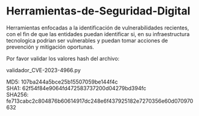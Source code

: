 # Herramientas-de-Seguridad-Digital
Herramientas enfocadas a la identificación de vulnerabilidades recientes, con el fin de que las entidades
puedan identificar si, en su infraestructura tecnologica podrian ser vulnerables y puedan tomar
acciones de prevención y mitigación oportunas.

Por favor validar los valores hash del archivo:

validador_CVE-2023-4966.py

MD5: 107ba244a5bce25b15507059be144f4c            
SHA1: 62f54f84e9064fd472583737200d04279bd394fc                                                                                            
SHA256: fe713cabc2c804876b60614917dc248e6f437925182e7270356e60d070970632  

